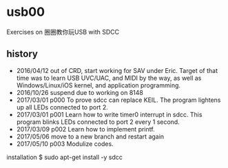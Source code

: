 # usb00
Exercises on 圈圈教你玩USB with SDCC

## history
* 2016/04/12 out of CRD, start working for SAV under Eric. Target of that time was to learn USB UVC/UAC, and MIDI by the way, as well as Windows/Linux/iOS kernel, and application programming.
* 2016/10/26 suspend due to working on 8148
* 2017/03/01 p000 
  To prove sdcc can replace KEIL. The program lightens up all LEDs connected to port 2.
* 2017/03/01 p001
  Learn how to write timer0 interrupt in sdcc. This program blinks LEDs connected to port 2 every 1 second. 
* 2017/03/09 p002
  Learn how to implement printf.
* 2017/05/06 move to a new branch and restart again
* 2017/05/10 p003
  Modulize codes.

installation
$ sudo apt-get install -y sdcc
